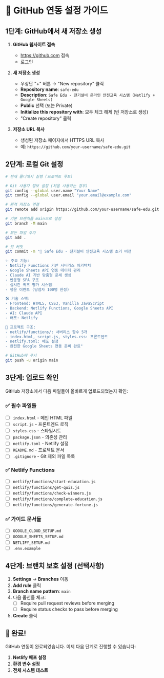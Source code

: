 # 🔗 GitHub 연동 설정 가이드

## 1단계: GitHub에서 새 저장소 생성

1. **GitHub 웹사이트 접속**
   - https://github.com 접속
   - 로그인

2. **새 저장소 생성**
   - 우상단 "+" 버튼 → "New repository" 클릭
   - **Repository name**: `safe-edu`
   - **Description**: `Safe Edu - 전기설비 온라인 안전교육 시스템 (Netlify + Google Sheets)`
   - **Public** 선택 (또는 Private)
   - **Initialize this repository with**: 모두 체크 해제 (빈 저장소로 생성)
   - "Create repository" 클릭

3. **저장소 URL 복사**
   - 생성된 저장소 페이지에서 HTTPS URL 복사
   - 예: `https://github.com/your-username/safe-edu.git`

## 2단계: 로컬 Git 설정

```bash
# 현재 폴더에서 실행 (프로젝트 루트)

# Git 사용자 정보 설정 (처음 사용하는 경우)
git config --global user.name "Your Name"
git config --global user.email "your.email@example.com"

# 원격 저장소 연결
git remote add origin https://github.com/your-username/safe-edu.git

# 기본 브랜치를 main으로 설정
git branch -M main

# 모든 파일 추가
git add .

# 첫 커밋
git commit -m "🚀 Safe Edu - 전기설비 안전교육 시스템 초기 버전

✨ 주요 기능:
- Netlify Functions 기반 서버리스 아키텍처
- Google Sheets API 연동 데이터 관리
- Claude AI 기반 맞춤형 운세 생성
- 반응형 SPA 구조
- 실시간 퀴즈 평가 시스템
- 행운 이벤트 (당첨자 100명 한정)

🛠️ 기술 스택:
- Frontend: HTML5, CSS3, Vanilla JavaScript
- Backend: Netlify Functions, Google Sheets API
- AI: Claude API
- 배포: Netlify

📁 프로젝트 구조:
- netlify/functions/: 서버리스 함수 5개
- index.html, script.js, styles.css: 프론트엔드
- netlify.toml: 배포 설정
- 완전한 Google Sheets 연동 준비 완료"

# GitHub에 푸시
git push -u origin main
```

## 3단계: 업로드 확인

GitHub 저장소에서 다음 파일들이 올바르게 업로드되었는지 확인:

### ✅ 필수 파일들
- [ ] `index.html` - 메인 HTML 파일
- [ ] `script.js` - 프론트엔드 로직
- [ ] `styles.css` - 스타일시트
- [ ] `package.json` - 의존성 관리
- [ ] `netlify.toml` - Netlify 설정
- [ ] `README.md` - 프로젝트 문서
- [ ] `.gitignore` - Git 제외 파일 목록

### ✅ Netlify Functions
- [ ] `netlify/functions/start-education.js`
- [ ] `netlify/functions/get-quiz.js`
- [ ] `netlify/functions/check-winners.js`
- [ ] `netlify/functions/complete-education.js`
- [ ] `netlify/functions/generate-fortune.js`

### ✅ 가이드 문서들
- [ ] `GOOGLE_CLOUD_SETUP.md`
- [ ] `GOOGLE_SHEETS_SETUP.md`
- [ ] `NETLIFY_SETUP.md`
- [ ] `.env.example`

## 4단계: 브랜치 보호 설정 (선택사항)

1. **Settings** → **Branches** 이동
2. **Add rule** 클릭
3. **Branch name pattern**: `main`
4. 다음 옵션들 체크:
   - [ ] Require pull request reviews before merging
   - [ ] Require status checks to pass before merging
5. **Create** 클릭

## 🎉 완료!

GitHub 연동이 완료되었습니다. 이제 다음 단계로 진행할 수 있습니다:

1. **Netlify 배포 설정**
2. **환경 변수 설정**
3. **전체 시스템 테스트**